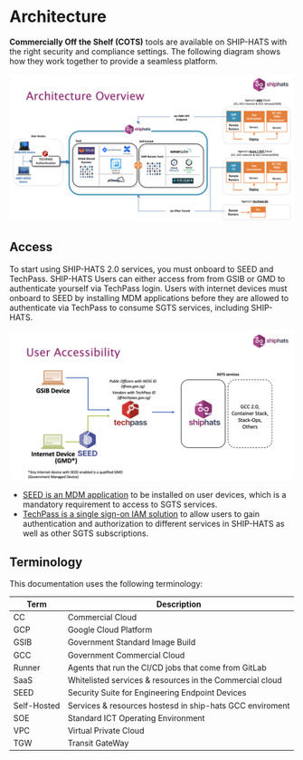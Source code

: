 # Architecture

**Commercially Off the Shelf (COTS)** tools are available on SHIP-HATS with the right security and compliance settings. The following diagram shows how they work together to provide a seamless platform. 

![Architecture](./images/architecture.png)

<!--
The above image provides a high level architecture overview for our new SHIP-HATS2.0 platform.

- The left side of the diagram shows the user accessibility to the services we are offering 
- The middle box represents the services in SHIP-HATS 
- The right box indicates the components that are the deployment endpoints at agency hosting resources

### Key Features
- One of the new features in SHIP-HATS 2.0 is the removal of OpenVpn and SHIP credentials in existing 1.0 setup. This is replaced by TechPass and SEED, as explained in the [TechPass and SEED](#techpass-and-seed) section.  
- The central pieces are the COTS applications. As shown in the diagram, we will be hosting the resources using SaaS by the product principals. The SaaS offering has higher resiliency and faster product update to offer a greater experience to our users.
    - The initial offering will be Gitlab on SaaS. This is a SaaS instance from Gitlab that is hosted in Singapore region and it is dedicated to GovTech usage only. We have gone through all the necessary risk assessment and compliance check on this setup to ensure that we can keep our data up to *Restricted* classification.  
    - SHIP-HATS 2.0 will soon enable the cloud version of JIRA, Confluence, and Fortify on Demand at a later date. 
    - pCloudy device test farm over the cloud is already available in current setup, and it will remain as it is. 
    - The right section in the center box indicates that we have hosted the Gitlab runner that is shareable by SHIP-HATS users. These runners will gradually be replaced by Gitlab shared runners on the SaaS in near future. 
- Sonarqube, Nexus products, and Prisma Cloud applications will be moved to the SaaS version at a later dates. Refer to our product roadmap. 
    - The deployment section on the right side of the diagram indicates that the agencies can leverage on SHIP deployment runners or agent offered as a common service to the tenant hosting environments. We support GCC1 and 2, both Internet & intranet/Gen compartments. 
- Agency with on-prem resources are able to configure remote runners in their DC and can establish a connection to SHIP-HATS via IPSec Tunnel to consume our services and to perform automated deployment. 

-->

## Access 

To start using SHIP-HATS 2.0 services, you must onboard to SEED and TechPass. 
SHIP-HATS Users can either access from from GSIB or GMD to authenticate yourself via TechPass login. 
Users with internet devices must onboard to SEED by installing MDM applications before they are allowed to authenticate via TechPass to consume SGTS services, including SHIP-HATS. 

![](./images/tp-seed.png)


- [SEED is an MDM application](https://docs.developer.tech.gov.sg/docs/security-suite-for-engineering-endpoint-devices/) to be installed on user devices, which is a mandatory requirement to access to SGTS services. 
- [TechPass is a single sign-on IAM solution](https://docs.developer.tech.gov.sg/docs/techpass-tenant-guide/) to allow users to gain authentication and authorization to different services in SHIP-HATS as well as other SGTS subscriptions. 

<!-- 

## Runners

## User Grouping

-->

## Terminology
This documentation uses the following terminology:

| **Term** | **Description** |
| --- | --- |
|CC|Commercial Cloud|
|GCP|Google Cloud Platform|
| GSIB | Government Standard Image Build|
| GCC | Government Commercial Cloud |
|Runner  | Agents that run the CI/CD jobs that come from GitLab|
|SaaS | Whitelisted services & resources in the Commercial cloud
|SEED|Security Suite for Engineering Endpoint Devices
|Self-Hosted |  Services & resources hostesd in ship-hats GCC enviroment
| SOE | Standard ICT Operating Environment|
| VPC | Virtual Private Cloud|
| TGW | Transit GateWay|

